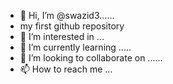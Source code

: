 - 👋 Hi, I’m @swazid3......
-  my first github repository
- 👀 I’m interested in ...
- 🌱 I’m currently learning .....
- 💞️ I’m looking to collaborate on ......
- 📫 How to reach me ...

<!---
swazid3/swazid3 is a ✨ special ✨ repository because its `README.md` (this file) appears on your GitHub profile.
You can click the Preview link to take a look at your changes.
--->
